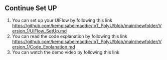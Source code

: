 ## Continue Set UP
1) You can set up your UIFlow by following this link</br>
<https://github.com/kempisabelmaddie/IoT_PolyU/blob/main/newfolder/Version_1/UIFlow_SetUp.md>
2) You can read the code explanation by following this link</br>
<https://github.com/kempisabelmaddie/IoT_PolyU/blob/main/newfolder/Version_1/Code_Explanation.md>
3) You can watch the demo video by following this link</br>
